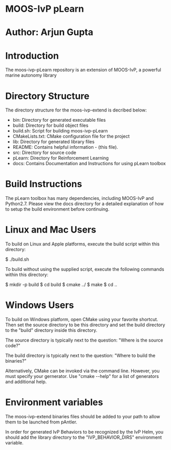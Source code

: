 
# MOOS-IvP pLearn
# Author: Arjun Gupta

# Introduction

The moos-ivp-pLearn repository is an extension of MOOS-IvP, a powerful marine
autonomy library

# Directory Structure

The directory structure for the moos-ivp-extend is decribed below:

- bin:            Directory for generated executable files
- build:          Directory for build object files
- build.sh:       Script for building moos-ivp-pLearn
- CMakeLists.txt: CMake configuration file for the project
- lib:            Directory for generated library files
- README:         Contains helpful information - (this file).
- src:            Directory for source code
- pLearn:         Directory for Reinforcement Learning 
- docs:           Contains Documentation and Instructions for using pLearn toolbox
 


# Build Instructions

The pLearn toolbox has many dependencies, including MOOS-IvP and Python2.7.
Please view the docs directory for a detailed explanation of how to setup the build
environment before continuing.


# Linux and Mac Users

To build on Linux and Apple platforms, execute the build script within this
directory:

   $ ./build.sh

To build without using the supplied script, execute the following commands
within this directory:

   $ mkdir -p build
   $ cd build
   $ cmake ../
   $ make
   $ cd ..



# Windows Users

To build on Windows platform, open CMake using your favorite shortcut. Then 
set the source directory to be this directory and set the build directory
to the "build" directory inside this directory.

The source directory is typically next to the question:
   "Where is the source code?"

The build directory is typically next to the question:
   "Where to build the binaries?"

Alternatively, CMake can be invoked via the command line. However, you must
specify your gernerator. Use "cmake --help" for a list of generators and
additional help.


# Environment variables

The moos-ivp-extend binaries files should be added to your path to allow them
to be launched from pAntler. 

In order for generated IvP Behaviors to be recognized by the IvP Helm, you
should add the library directory to the "IVP_BEHAVIOR_DIRS" environment 
variable.


